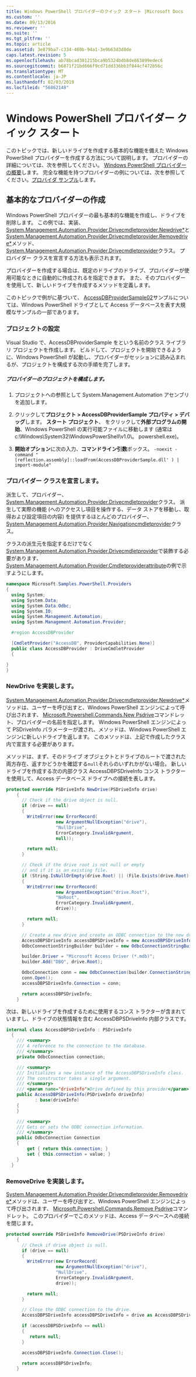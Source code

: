 ```yaml
---
title: Windows PowerShell プロバイダーのクイック スタート |Microsoft Docs
ms.custom: ''
ms.date: 09/13/2016
ms.reviewer: ''
ms.suite: ''
ms.tgt_pltfrm: ''
ms.topic: article
ms.assetid: 3e879ba7-c334-460b-94a1-3e9b63d3d8de
caps.latest.revision: 5
ms.openlocfilehash: ab78bcad301215bca9b5324bdb8de863899edec6
ms.sourcegitcommit: b6871f21bd666f9cd71dd336bb3f844cf472b56c
ms.translationtype: MT
ms.contentlocale: ja-JP
ms.lasthandoff: 02/03/2019
ms.locfileid: "56862148"
---
```

# <a name="windows-powershell-provider-quickstart"></a>Windows PowerShell プロバイダー クイック スタート

このトピックでは、新しいドライブを作成する基本的な機能を備えた Windows PowerShell プロバイダーを作成する方法について説明します。 プロバイダーの詳細については、次を参照してください。 [Windows PowerShell プロバイダーの概要](./windows-powershell-provider-overview.md)します。 完全な機能を持つプロバイダーの例については、次を参照してください。[プロバイダ サンプル](./provider-samples.md)します。

## <a name="writing-a-basic-provider"></a>基本的なプロバイダーの作成

Windows PowerShell プロバイダーの最も基本的な機能を作成し、ドライブを削除します。 この例では、実装、 [System.Management.Automation.Provider.Drivecmdletprovider.Newdrive*](/dotnet/api/System.Management.Automation.Provider.DriveCmdletProvider.NewDrive)と[System.Management.Automation.Provider.Drivecmdletprovider.Removedrive*](/dotnet/api/System.Management.Automation.Provider.DriveCmdletProvider.RemoveDrive)メソッド、 [System.Management.Automation.Provider.Drivecmdletprovider](/dotnet/api/System.Management.Automation.Provider.DriveCmdletProvider)クラス。 プロバイダー クラスを宣言する方法も表示されます。

プロバイダーを作成する場合は、既定のドライブのドライブ、プロバイダーが使用可能なときに自動的に作成されるを指定できます。 また、そのプロバイダーを使用して、新しいドライブを作成するメソッドを定義します。

このトピックで例がに基づいて、 [AccessDBProviderSample02](./accessdbprovidersample02.md)サンプルについては、Windows PowerShell ドライブとして Access データベースを表す大規模なサンプルの一部であります。

### <a name="setting-up-the-project"></a>プロジェクトの設定

Visual Studio で、AccessDBProviderSample をという名前のクラス ライブラリ プロジェクトを作成します。 ビルドして、プロジェクトを開始できるように、Windows PowerShell が起動し、プロバイダーがセッションに読み込まれるが、プロジェクトを構成する次の手順を完了します。

##### <a name="configure-the-provider-project"></a>プロバイダーのプロジェクトを構成します。

1. プロジェクトへの参照として System.Management.Automation アセンブリを追加します。

2. クリックして**プロジェクト > AccessDBProviderSample プロパティ > デバッグ**します。 **スタート プロジェクト**、 をクリックして**外部プログラムの開始**、Windows PowerShell の実行可能ファイルに移動します (通常は c:\Windows\System32\WindowsPowerShell\v1.0\\。 powershell.exe)。

3. **開始オプション**に次の入力、**コマンドライン引数**ボックス。 `-noexit -command "[reflection.assembly]::loadFrom(AccessDBProviderSample.dll' ) | import-module"`

### <a name="declaring-the-provider-class"></a>プロバイダー クラスを宣言します。

派生して、プロバイダー、 [System.Management.Automation.Provider.Drivecmdletprovider](/dotnet/api/System.Management.Automation.Provider.DriveCmdletProvider)クラス。 派生して実際の機能 (へのアクセスし項目を操作する、データ ストアを移動し、取得および設定項目の内容) を提供するほとんどのプロバイダー、 [System.Management.Automation.Provider.Navigationcmdletprovider](/dotnet/api/System.Management.Automation.Provider.NavigationCmdletProvider)クラス。

クラスの派生元を指定するだけでなく[System.Management.Automation.Provider.Drivecmdletprovider](/dotnet/api/System.Management.Automation.Provider.DriveCmdletProvider)で装飾する必要があります、 [System.Management.Automation.Provider.Cmdletproviderattribute](/dotnet/api/System.Management.Automation.Provider.CmdletProviderAttribute)の例で示すようにします。

```csharp
namespace Microsoft.Samples.PowerShell.Providers
{
  using System;
  using System.Data;
  using System.Data.Odbc;
  using System.IO;
  using System.Management.Automation;
  using System.Management.Automation.Provider;

  #region AccessDBProvider

  [CmdletProvider("AccessDB", ProviderCapabilities.None)]
  public class AccessDBProvider : DriveCmdletProvider
  {

}
}
```

### <a name="implementing-newdrive"></a>NewDrive を実装します。

[System.Management.Automation.Provider.Drivecmdletprovider.Newdrive*](/dotnet/api/System.Management.Automation.Provider.DriveCmdletProvider.NewDrive)メソッドは、ユーザーを呼び出すと、Windows PowerShell エンジンによって呼び出されます、 [Microsoft.Powershell.Commands.New Psdrive](/dotnet/api/Microsoft.PowerShell.Commands.New-PSDrive)コマンドレット、プロバイダーの名前を指定します。 Windows PowerShell エンジンによって PSDriveInfo パラメーターが渡され、メソッドは、Windows PowerShell エンジンに新しいドライブを返します。 このメソッドは、上記で作成したクラス内で宣言する必要があります。

メソッドは、まず、そのドライブ オブジェクトとドライブのルートで渡された両方存在、返すかどうかを確認する`null`それらのいずれかがない場合。 新しいドライブを作成する次の内部クラス AccessDBPSDriveInfo コンス トラクターを使用して、Access データベース ドライブへの接続を表します。

```csharp
protected override PSDriveInfo NewDrive(PSDriveInfo drive)
    {
      // Check if the drive object is null.
      if (drive == null)
      {
        WriteError(new ErrorRecord(
                   new ArgumentNullException("drive"),
                   "NullDrive",
                   ErrorCategory.InvalidArgument,
                   null));

        return null;
      }

      // Check if the drive root is not null or empty
      // and if it is an existing file.
      if (String.IsNullOrEmpty(drive.Root) || (File.Exists(drive.Root) == false))
      {
        WriteError(new ErrorRecord(
                   new ArgumentException("drive.Root"),
                   "NoRoot",
                   ErrorCategory.InvalidArgument,
                   drive));

        return null;
      }

      // Create a new drive and create an ODBC connection to the new drive.
      AccessDBPSDriveInfo accessDBPSDriveInfo = new AccessDBPSDriveInfo(drive);
      OdbcConnectionStringBuilder builder = new OdbcConnectionStringBuilder();

      builder.Driver = "Microsoft Access Driver (*.mdb)";
      builder.Add("DBQ", drive.Root);

      OdbcConnection conn = new OdbcConnection(builder.ConnectionString);
      conn.Open();
      accessDBPSDriveInfo.Connection = conn;

      return accessDBPSDriveInfo;
    }
```

次は、新しいドライブを作成するために使用するコンス トラクターが含まれていますし、ドライブの状態情報を含む AccessDBPSDriveInfo 内部クラスです。

```csharp
internal class AccessDBPSDriveInfo : PSDriveInfo
  {
    /// <summary>
    /// A reference to the connection to the database.
    /// </summary>
    private OdbcConnection connection;

    /// <summary>
    /// Initializes a new instance of the AccessDBPSDriveInfo class.
    /// The constructor takes a single argument.
    /// </summary>
    /// <param name="driveInfo">Drive defined by this provider</param>
    public AccessDBPSDriveInfo(PSDriveInfo driveInfo)
           : base(driveInfo)
    {
    }

    /// <summary>
    /// Gets or sets the ODBC connection information.
    /// </summary>
    public OdbcConnection Connection
    {
        get { return this.connection; }
        set { this.connection = value; }
    }
  }
```

### <a name="implementing-removedrive"></a>RemoveDrive を実装します。

[System.Management.Automation.Provider.Drivecmdletprovider.Removedrive*](/dotnet/api/System.Management.Automation.Provider.DriveCmdletProvider.RemoveDrive)メソッドは、ユーザーを呼び出すと、Windows PowerShell エンジンによって呼び出されます、 [Microsoft.Powershell.Commands.Remove Psdrive](/dotnet/api/Microsoft.PowerShell.Commands.Remove-PSDrive)コマンドレット。 このプロバイダーでこのメソッドは、Access データベースへの接続を閉じます。

```csharp
protected override PSDriveInfo RemoveDrive(PSDriveInfo drive)
    {
      // Check if drive object is null.
      if (drive == null)
      {
        WriteError(new ErrorRecord(
                   new ArgumentNullException("drive"),
                   "NullDrive",
                   ErrorCategory.InvalidArgument,
                   drive));

        return null;
      }

      // Close the ODBC connection to the drive.
      AccessDBPSDriveInfo accessDBPSDriveInfo = drive as AccessDBPSDriveInfo;

      if (accessDBPSDriveInfo == null)
      {
         return null;
      }

      accessDBPSDriveInfo.Connection.Close();

      return accessDBPSDriveInfo;
    }
```